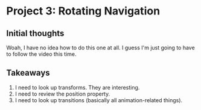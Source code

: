 # Project 3: Rotating Navigation

## Initial thoughts
Woah, I have no idea how to do this one at all. I guess I'm just going to have to follow the video this time.

## Takeaways
1. I need to look up transforms. They are interesting.
2. I need to review the position property.
3. I need to look up transitions (basically all animation-related things).